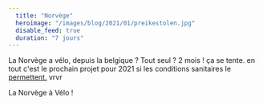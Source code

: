 ```yaml
---
  title: "Norvège"
  heroimage: "/images/blog/2021/01/preikestolen.jpg"
  disable_feed: true
  duration: "7 jours"
---
```


La Norvège a vélo, depuis la belgique ? Tout seul ? 2 mois ! ça se tente. en tout c'est le prochain projet pour 2021 si les conditions sanitaires le [permettent.](rrr)
vrvr

La Norvège à Vélo !